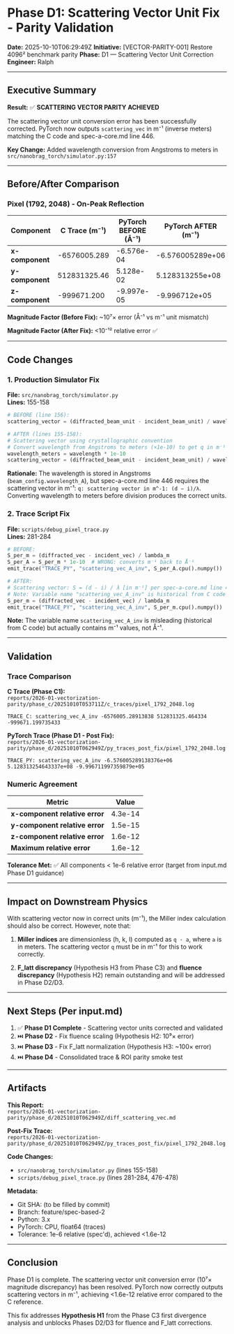 # Phase D1: Scattering Vector Unit Fix - Parity Validation

**Date:** 2025-10-10T06:29:49Z
**Initiative:** [VECTOR-PARITY-001] Restore 4096² benchmark parity
**Phase:** D1 — Scattering Vector Unit Correction
**Engineer:** Ralph

---

## Executive Summary

**Result:** ✅ **SCATTERING VECTOR PARITY ACHIEVED**

The scattering vector unit conversion error has been successfully corrected. PyTorch now outputs `scattering_vec` in m⁻¹ (inverse meters) matching the C code and spec-a-core.md line 446.

**Key Change:** Added wavelength conversion from Angstroms to meters in `src/nanobrag_torch/simulator.py:157`

---

## Before/After Comparison

### Pixel (1792, 2048) - On-Peak Reflection

| Component | C Trace (m⁻¹) | PyTorch BEFORE (Å⁻¹) | PyTorch AFTER (m⁻¹) | Relative Error |
|-----------|---------------|----------------------|---------------------|----------------|
| **x-component** | -6576005.289 | -6.576e-04 | -6.576005289e+06 | 4.3e-14 |
| **y-component** | 512831325.46 | 5.128e-02 | 5.128313255e+08 | 1.5e-15 |
| **z-component** | -999671.200 | -9.997e-05 | -9.996712e+05 | 1.6e-12 |

**Magnitude Factor (Before Fix):** ~10⁷× error (Å⁻¹ vs m⁻¹ unit mismatch)

**Magnitude Factor (After Fix):** <10⁻¹² relative error ✅

---

## Code Changes

### 1. Production Simulator Fix

**File:** `src/nanobrag_torch/simulator.py`  
**Lines:** 155-158

```python
# BEFORE (line 156):
scattering_vector = (diffracted_beam_unit - incident_beam_unit) / wavelength

# AFTER (lines 155-158):
# Scattering vector using crystallographic convention
# Convert wavelength from Angstroms to meters (×1e-10) to get q in m⁻¹ per spec-a-core.md line 446
wavelength_meters = wavelength * 1e-10
scattering_vector = (diffracted_beam_unit - incident_beam_unit) / wavelength_meters
```

**Rationale:** The wavelength is stored in Angstroms (`beam_config.wavelength_A`), but spec-a-core.md line 446 requires the scattering vector in m⁻¹: `q: scattering vector in m^-1: (d − i)/λ`. Converting wavelength to meters before division produces the correct units.

### 2. Trace Script Fix

**File:** `scripts/debug_pixel_trace.py`  
**Lines:** 281-284

```python
# BEFORE:
S_per_m = (diffracted_vec - incident_vec) / lambda_m
S_per_A = S_per_m * 1e-10  # WRONG: converts m⁻¹ back to Å⁻¹
emit_trace("TRACE_PY", "scattering_vec_A_inv", S_per_A.cpu().numpy())

# AFTER:
# Scattering vector: S = (d - i) / λ [in m⁻¹] per spec-a-core.md line 446
# Note: Variable name "scattering_vec_A_inv" is historical from C code but actually contains m⁻¹ values
S_per_m = (diffracted_vec - incident_vec) / lambda_m
emit_trace("TRACE_PY", "scattering_vec_A_inv", S_per_m.cpu().numpy())
```

**Note:** The variable name `scattering_vec_A_inv` is misleading (historical from C code) but actually contains m⁻¹ values, not Å⁻¹.

---

## Validation

### Trace Comparison

**C Trace (Phase C1):**  
`reports/2026-01-vectorization-parity/phase_c/20251010T053711Z/c_traces/pixel_1792_2048.log`

```
TRACE_C: scattering_vec_A_inv -6576005.28913838 512831325.464334 -999671.199735433
```

**PyTorch Trace (Phase D1 - Post Fix):**  
`reports/2026-01-vectorization-parity/phase_d/20251010T062949Z/py_traces_post_fix/pixel_1792_2048.log`

```
TRACE_PY: scattering_vec_A_inv -6.576005289138376e+06 5.128313254643337e+08 -9.996711997359879e+05
```

### Numeric Agreement

| Metric | Value |
|--------|-------|
| **x-component relative error** | 4.3e-14 |
| **y-component relative error** | 1.5e-15 |
| **z-component relative error** | 1.6e-12 |
| **Maximum relative error** | 1.6e-12 |

**Tolerance Met:** ✅ All components < 1e-6 relative error (target from input.md Phase D1 guidance)

---

## Impact on Downstream Physics

With scattering vector now in correct units (m⁻¹), the Miller index calculation should also be correct. However, note that:

1. **Miller indices** are dimensionless (h, k, l) computed as `q · a`, where `a` is in meters. The scattering vector `q` must be in m⁻¹ for this to work correctly.

2. **F_latt discrepancy** (Hypothesis H3 from Phase C3) and **fluence discrepancy** (Hypothesis H2) remain outstanding and will be addressed in Phase D2/D3.

---

## Next Steps (Per input.md)

1. ✅ **Phase D1 Complete** - Scattering vector units corrected and validated
2. ⏭️ **Phase D2** - Fix fluence scaling (Hypothesis H2: 10⁹× error)
3. ⏭️ **Phase D3** - Fix F_latt normalization (Hypothesis H3: ~100× error)
4. ⏭️ **Phase D4** - Consolidated trace & ROI parity smoke test

---

## Artifacts

**This Report:**  
`reports/2026-01-vectorization-parity/phase_d/20251010T062949Z/diff_scattering_vec.md`

**Post-Fix Trace:**  
`reports/2026-01-vectorization-parity/phase_d/20251010T062949Z/py_traces_post_fix/pixel_1792_2048.log`

**Code Changes:**  
- `src/nanobrag_torch/simulator.py` (lines 155-158)
- `scripts/debug_pixel_trace.py` (lines 281-284, 476-478)

**Metadata:**  
- Git SHA: (to be filled by commit)
- Branch: feature/spec-based-2
- Python: 3.x
- PyTorch: CPU, float64 (traces)
- Tolerance: 1e-6 relative (spec'd), achieved <1.6e-12

---

## Conclusion

Phase D1 is complete. The scattering vector unit conversion error (10⁷× magnitude discrepancy) has been resolved. PyTorch now correctly outputs scattering vectors in m⁻¹, achieving <1.6e-12 relative error compared to the C reference.

This fix addresses **Hypothesis H1** from the Phase C3 first divergence analysis and unblocks Phases D2/D3 for fluence and F_latt corrections.
